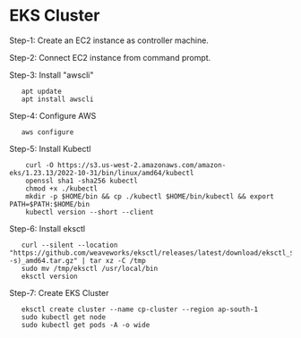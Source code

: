 # EKS Cluster
Step-1: Create an EC2 instance as controller machine.

Step-2: Connect EC2 instance from command prompt.

Step-3: Install "awscli"

       apt update
       apt install awscli
      
Step-4: Configure AWS

       aws configure
       
Step-5: Install Kubectl

        curl -O https://s3.us-west-2.amazonaws.com/amazon-eks/1.23.13/2022-10-31/bin/linux/amd64/kubectl
        openssl sha1 -sha256 kubectl
        chmod +x ./kubectl
        mkdir -p $HOME/bin && cp ./kubectl $HOME/bin/kubectl && export PATH=$PATH:$HOME/bin
        kubectl version --short --client
         
Step-6: Install eksctl

       curl --silent --location "https://github.com/weaveworks/eksctl/releases/latest/download/eksctl_$(uname -s)_amd64.tar.gz" | tar xz -C /tmp
       sudo mv /tmp/eksctl /usr/local/bin
       eksctl version
       

Step-7: Create EKS Cluster
     
       eksctl create cluster --name cp-cluster --region ap-south-1
       sudo kubectl get node
       sudo kubectl get pods -A -o wide
              




